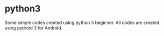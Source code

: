 # python3
Some simple codes created using python 3 beginner. 
All codes are created using pydroid 3 for Android. 
